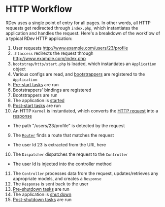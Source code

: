 # HTTP Workflow

RDev uses a single point of entry for all pages.  In other words, all HTTP requests get redirected through `index.php`, which instantiates the application and handles the request.  Here's a breakdown of the workflow of a typical RDev HTTP application:

1. User requests http://www.example.com/users/23/profile
2. `.htaccess` redirects the request through http://www.example.com/index.php
3. `bootstrap/http/start.php` is loaded, which instantiates an `Application` object
4. Various configs are read, and [bootstrappers](bootstrappers) are registered to the `Application`
5. [Pre-start tasks](application#pre-start-tasks) are run
  1. Bootstrappers' bindings are registered
  2. Bootstrappers are run
6. The application is [started](application#start-task)
7. [Post-start tasks](application#post-start-tasks) are run
8. An HTTP `Kernel` is instantiated, which converts the [HTTP request](http#requests) into a [response](http#responses)
  * The path "/users/23/profile" is detected by the request
9. The [`Router`](routing) finds a route that matches the request
  * The user Id 23 is extracted from the URL here
10. The `Dispatcher` dispatches the request to the `Controller`
  * The user Id is injected into the controller method
11. The `Controller` processes data from the request, updates/retrieves any appropriate models, and creates a `Response`
12. The `Response` is sent back to the user
13. [Pre-shutdown tasks](application#pre-shutdown-tasks) are run
14. The application is [shut down](application#shutdown-task)
15. [Post-shutdown tasks](application#post-shutdown-tasks) are run